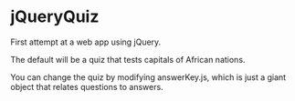 # jQueryQuiz
First attempt at a web app using jQuery.

The default will be a quiz that tests capitals of African nations.

You can change the quiz by modifying answerKey.js, which is just a giant object that relates questions to answers. 
